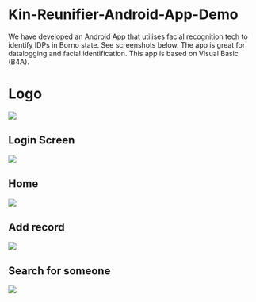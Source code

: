 # Kin-Reunifier-Android-App-Demo
We have developed an Android App that utilises facial recognition tech to identify IDPs in Borno state. See screenshots below. The app is great for datalogging and facial identification. This app is based on Visual Basic (B4A).

# Logo
![](screenshots/kin1.jpg)

## Login Screen
![](screenshots/kin2.jpg)

## Home
![](screenshots/kin3.jpg)

## Add record
![](screenshots/kin4.jpg)

## Search for someone
![](screenshots/kin5.jpg)
